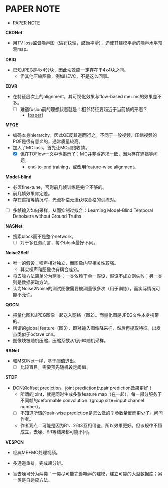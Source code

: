 # PAPER NOTE

- [PAPER NOTE](#paper-note)

**CBDNet**

- 用TV loss监督噪声图（惩罚纹理，鼓励平滑），迫使其建模平滑的噪声水平预测map。

**DBIQ**

- 已知JPEG是4x4分块，因此块效应一定存在于4x4块之间。
  - 但其他压缩图像，例如HEVC，不是这么回事。

**EDVR**

- 在特征层次上的alignment，其可视化效果与flow-based me+mc的效果差不多。
  - [ ] 难道fusion前的理想状态就是：相邻特征要趋近于当前帧的形态？
    - [[paper]](https://arxiv.org/pdf/2009.07265.pdf)

**MFQE**

- 编码本身hierarchy，因此QE反其道而行之。不同于一般视频，压缩视频的PQF是很有意义的，通常质量较高。
- 加入了MC loss，首先让MC网络收敛。
  - [x] 但在TOFlow一文中也揭示了：MC并非得追求一致，因为存在遮挡等问题。
    - end-to-end training，或改用feature-wise alignment。

**Model-blind**

- 必须fine-tune，否则前几帧训练是完全不够的。
- 前几帧效果肯定差。
- 存在遮挡等情况时，光流补偿无法获取合格的训练对。
- [ ] 多帧输入如何采样，从而抑制过拟合：Learning Model-Blind Temporal Denoisers without Ground Truths

**NASNet**

- 搜索block而不是整个network。
  - [ ] 对于多任务而言，每个block最好不同。

**Noise2Self**

- 唯一的假设：噪声相对独立，而图像内容相关性较强。
  - 其实噪声和图像也有耦合成分。
- 将去噪方法简单分为两类：一类依赖于单一假设，假设不成立则失败；另一类则是数据驱动方法。
- 认为Noise2Noise的测试图像需要被测量很多次（用于训练），而实际情况可能不允许。

**QGCN**

- 把量化图和JPEG图像一起送入网络（图2）。而量化图是JPEG文件本身携带的。
- 所谓的global feature（图3），即对输入图像降采样，然后再提取特征。出发点类似于octave cnn。
- 图像块被随机压缩，压缩系数从1到60随机采样。

**RANet**

- 和MSDNet一样，基于阈值退出。
  - [ ] 比较盲目，需要预先随机设定阈值。

**STDF**

- DCN的offset prediction，joint prediction比pair prediction效果更好！
  - 所谓的joint，就是同时生成多张feature map（在一起），每一部分服务于不同帧的deformable convolution（group size=input channel number）。
  - [ ] 不知道所谓的pair-wise prediction是怎么做的？参数量反而更少了。问问作者。
  - 作者观点：可能是因为R1、2和3互相借鉴，所以效果更好。但该规律不恒成立，去噪、SR等结果都可能不同。

**VESPCN**

- 经典ME+MC处理视频。
- 多通道重排，完成超分辨。




- 盲去噪可分为两类：一类尽可能完善噪声的建模，建立可靠的大型数据库；另一类是自适应方法。
